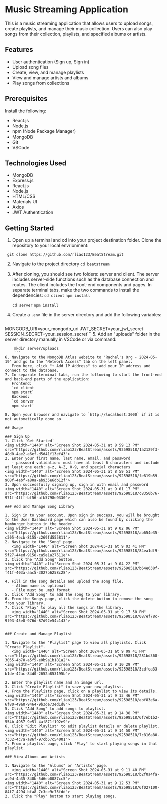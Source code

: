 # Music Streaming Application

This is a music streaming application that allows users to upload songs, create playlists, and manage their music collection. Users can also play songs from their collection, playlists, and specified albums or artists.

## Features

- User authentication (Sign up, Sign in)
- Upload song files
- Create, view, and manage playlists
- View and manage artists and albums
- Play songs from collections

## Prerequisites
Install the following:
- React.js
- Node.js
- npm (Node Package Manager)
- MongoDB
- Git
- VSCode


## Technologies Used

- MongoDB
- Express.js
- React.js
- Node.js
- HTML/CSS
- Materials UI
- Axios
- JWT Authentication

## Getting Started
1. Open up a terminal and cd into your project destination folder. Clone the repository to your local envrionment:

``` git clone https://github.com/rliao123/BeatStream.git```

2. Navigate to the project directory
   ```cd beatstream```
3. After cloning, you should see two folders: server and client.
 The server includes server-side functions such as the database connection and routes.
 The client includes the front-end components and pages. In separate terminal tabs, make the two commands to install the dependencies:
 ```cd client```
```npm install```

   ```cd server```
 ```npm install```

4. Create a `.env` file in the server directory and add the following variables:
   ```PORT=8080
MONGODB_URI=your_mongodb_uri
JWT_SECRET=your_jwt_secret
SESSION_SECRET=your_session_secret```
5. Add an "uploads" folder in the server directory manually in VSCode or via command:
```
    mkdir server/uploads
    ```
6. Navigate to the MongoDB Atlas website to "Rachel's Org - 2024-05-19" and go to the "Network Access" tab on the left panel.
   From here, click "+ Add IP Address" to add your IP address and connect to the database.
7. In separate terminal tabs, run the following to start the front-end and back-end parts of the application:
   Frontend:
   `cd client
   npm start`
   Backend:
   `cd server
   npm start`

8. Open your browser and navigate to `http://localhost:3000` if it is not automatically done so

## Usage

### Sign Up
1. Click `Get Started`
<img width="1440" alt="Screen Shot 2024-05-31 at 8 59 13 PM" src="https://github.com/rliao123/BeatStream/assets/92598518/1a2129f3-48d0-4ae2-a6ef-d5d41f13ef43">
2. Enter your first name, last name, email, and password
   - password validation: must have at least 6 characters and include at least one each: a-z, A-Z, 0-9, and special characters
<img width="1440" alt="Screen Shot 2024-05-31 at 8 59 51 PM" src="https://github.com/rliao123/BeatStream/assets/92598518/fe819b59-908f-4abf-a80a-ab935e6db12f">
3. Upon successfully signing up, sign in with email and password
<img width="1440" alt="Screen Shot 2024-05-31 at 9 01 17 PM" src="https://github.com/rliao123/BeatStream/assets/92598518/c8350b76-971f-4fff-bf56-afb5798e9330">

### Add and Manage Song Library

1. Sign in to your account. Upon sign in success, you will be brought to the User Dashboard page which can also be found by clicking the hamburger button in the header. 
<img width="1440" alt="Screen Shot 2024-05-31 at 9 02 06 PM" src="https://github.com/rliao123/BeatStream/assets/92598518/ab654e35-c305-4ecb-8155-c269fd555811">
2. Navigate to the "Song" page. 
   <img width="1440" alt="Screen Shot 2024-05-31 at 9 03 41 PM" src="https://github.com/rliao123/BeatStream/assets/92598518/84ea1df9-5f27-44ed-9158-ca5e1a27511e">
3. Click the "Add Song" button.
<img width="1440" alt="Screen Shot 2024-05-31 at 9 04 22 PM" src="https://github.com/rliao123/BeatStream/assets/92598518/b64e638f-f41f-403a-aac5-3027b6258c28">

4. Fill in the song details and upload the song file.
   - Album name is optional
   - File must be .mp3 format
5. Click "Add Song" to add the song to your library.
6. From the Songs page, click the delete button to remove the song from your library.
7. Click "Play" to play all the songs in the library.
   <img width="1440" alt="Screen Shot 2024-05-31 at 9 17 50 PM" src="https://github.com/rliao123/BeatStream/assets/92598518/087ef78c-9f93-45e8-976d-87d92e54c143">


### Create and Manage Playlist

1. Navigate to the "Playlist" page to view all playlists. Click "Create Playlist".
   <img width="1440" alt="Screen Shot 2024-05-31 at 9 09 41 PM" src="https://github.com/rliao123/BeatStream/assets/92598518/281bd368-3055-4b70-a5f5-e0b9a1b181a2">
<img width="1440" alt="Screen Shot 2024-05-31 at 9 10 29 PM" src="https://github.com/rliao123/BeatStream/assets/92598518/3cdfea33-b1de-42ac-84d0-2652a853195b">

2. Enter the playlist name and an image url.
3. Click "Create Playlist" to save your new playlist.
4. From the Playlists page, click on a playlist to view its details.
<img width="1440" alt="Screen Shot 2024-05-31 at 9 13 46 PM" src="https://github.com/rliao123/BeatStream/assets/92598518/abf83e6a-6f80-49a0-9464-9b3de73ed1d8">
5. Click "Add Song" to add songs to playlist.
<img width="1440" alt="Screen Shot 2024-05-31 at 9 14 38 PM" src="https://github.com/rliao123/BeatStream/assets/92598518/6f7eb1b2-554b-4957-9e51-4af871f192e9">
6. Click "Edit Playlist" to edit playlist details or delete playlist.
<img width="1440" alt="Screen Shot 2024-05-31 at 9 14 50 PM" src="https://github.com/rliao123/BeatStream/assets/92598518/7c816a80-7332-4c7a-a86f-97cb57c54001">
7. From a playlist page, click "Play" to start playing songs in that playlist.

### View Albums and Artists

1. Navigate to the "Albums" or "Artists" page.
   <img width="1440" alt="Screen Shot 2024-05-31 at 9 11 40 PM" src="https://github.com/rliao123/BeatStream/assets/92598518/b2f0a4fa-ac9d-4a35-848b-5d6eb0087cc5">
<img width="1440" alt="Screen Shot 2024-05-31 at 9 12 53 PM" src="https://github.com/rliao123/BeatStream/assets/92598518/6f027100-84f7-4294-bfa8-7c3ce9c75fdd">
2. Click the "Play" button to start playing songs.


